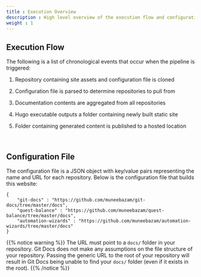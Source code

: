 ```yaml
---
title : Execution Overview
description : High level overview of the execution flow and configuration files.
weight : 1
---
```


## Execution Flow

The following is a list of chronological events that occur when the pipeline is triggered:

1. Repository containing site assets and configuration file is cloned 

2. Configuration file is parsed to determine repositories to pull from

3. Documentation contents are aggregated from all repositories

4. Hugo executable outputs a folder containing newly built static site

5. Folder containing generated content is published to a hosted location

<br/>

## Configuration File

The configuration file is a JSON object with key/value pairs representing the name and URL for each repository. Below is the configuration file that builds this website:

```
{
    "git-docs" : "https://github.com/muneebazam/git-docs/tree/master/docs",
    "quest-balance" : "https://github.com/muneebazam/quest-balance/tree/master/docs",
    "automation-wizards" : "https://github.com/muneebazam/automation-wizards/tree/master/docs"
}
```

{{% notice warning %}} 
The URL must point to a `docs/` folder in your repository. Git Docs does not make any assumptions on the file structure of your repository. Passing the generic URL to the root of your repository will result in Git Docs being unable to find your `docs/` folder (even if it exists in the root). 
{{% /notice %}}

